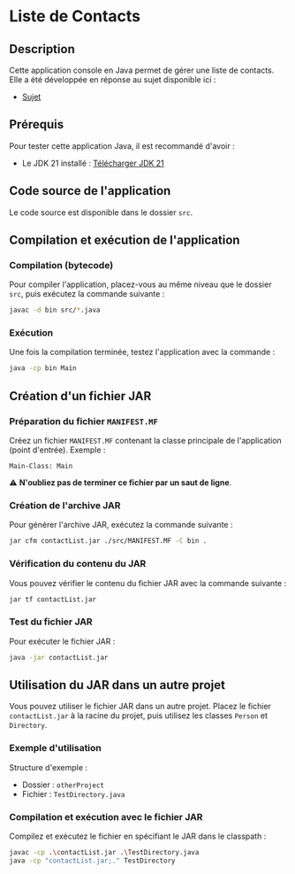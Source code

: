
# Liste de Contacts

## Description

Cette application console en Java permet de gérer une liste de contacts. Elle a été développée en réponse au sujet disponible ici :  
- [Sujet](./sujet.md)

## Prérequis

Pour tester cette application Java, il est recommandé d'avoir :  
- Le JDK 21 installé : [Télécharger JDK 21](https://www.oracle.com/fr/java/technologies/downloads/#java21)

## Code source de l'application

Le code source est disponible dans le dossier `src`.

## Compilation et exécution de l'application

### Compilation (bytecode)

Pour compiler l'application, placez-vous au même niveau que le dossier `src`, puis exécutez la commande suivante :  
```bash
javac -d bin src/*.java
```

### Exécution

Une fois la compilation terminée, testez l'application avec la commande :  
```bash
java -cp bin Main
```

## Création d'un fichier JAR

### Préparation du fichier `MANIFEST.MF`

Créez un fichier `MANIFEST.MF` contenant la classe principale de l'application (point d'entrée). Exemple :  
```plaintext
Main-Class: Main
```

⚠️ **N'oubliez pas de terminer ce fichier par un saut de ligne**.

### Création de l'archive JAR

Pour générer l'archive JAR, exécutez la commande suivante :  
```bash
jar cfm contactList.jar ./src/MANIFEST.MF -C bin .
```

### Vérification du contenu du JAR

Vous pouvez vérifier le contenu du fichier JAR avec la commande suivante :  
```bash
jar tf contactList.jar
```

### Test du fichier JAR

Pour exécuter le fichier JAR :  
```bash
java -jar contactList.jar
```

## Utilisation du JAR dans un autre projet

Vous pouvez utiliser le fichier JAR dans un autre projet. Placez le fichier `contactList.jar` à la racine du projet, puis utilisez les classes `Person` et `Directory`.  

### Exemple d'utilisation

Structure d'exemple :  
- Dossier : `otherProject`  
- Fichier : `TestDirectory.java`

### Compilation et exécution avec le fichier JAR

Compilez et exécutez le fichier en spécifiant le JAR dans le classpath :  
```bash
javac -cp .\contactList.jar .\TestDirectory.java
java -cp "contactList.jar;." TestDirectory
```
